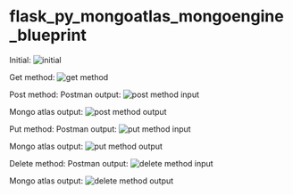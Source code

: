 # flask_py_mongoatlas_mongoengine_blueprint

Initial:
![initial](https://user-images.githubusercontent.com/78720027/156219596-38d2d663-0e77-4fd7-b8df-b0f48f39b81a.png)


Get method:
![get method](https://user-images.githubusercontent.com/78720027/156219539-07792929-0cb5-49d2-a282-53f34553dcd9.png)


Post method:
Postman output:
![post method input](https://user-images.githubusercontent.com/78720027/156219773-052247f8-644c-4323-baae-b71402447b62.png)

Mongo atlas output:
![post method output](https://user-images.githubusercontent.com/78720027/156219795-d91429e4-7e69-4d6b-9b36-e15fb45b537b.png)


Put method:
Postman output:
![put method input](https://user-images.githubusercontent.com/78720027/156219810-cbe91b70-e31e-41f8-9576-2ad75ab285a9.png)

Mongo atlas output:
![put method output](https://user-images.githubusercontent.com/78720027/156219816-afec83ea-3a0e-46aa-a788-e847538a86e0.png)


Delete method:
Postman output:
![delete method input](https://user-images.githubusercontent.com/78720027/156219834-ffa1554b-92ea-4975-8bde-ce93cdaceae4.png)

Mongo atlas output:
![delete method output](https://user-images.githubusercontent.com/78720027/156219852-a18bcbc7-c186-4208-a003-5ad3fe2d3bd4.png)
